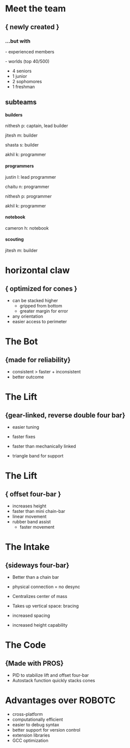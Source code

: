 # Meet the team


## { newly created }
### ...but with
\- experienced members

\- worlds (top 40/500)

* 4 seniors
* 1 junior
* 2 sophomores
* 1 freshman


## subteams
#### builders
nithesh p: captain, lead builder

jitesh m: builder

shasta s: builder

akhil k: programmer

#### programmers
justin l: lead programmer

chaitu n: programmer

nithesh p: programmer

akhil k: programmer


#### notebook
cameron h: notebook

#### scouting
jitesh m: builder



# horizontal claw

## { optimized for cones }
* can be stacked higher
	* gripped from bottom
	* greater margin for error
* any orientation
* easier access to perimeter



# The Bot
## {made for reliability}

- consistent > faster + inconsistent
- better outcome



# The Lift
## {gear-linked, reverse double four bar}

- easier tuning
- faster fixes


- faster than mechanically linked
- triangle band for support



# The Lift
## { offset four-bar }
- increases height
- faster than mini chain-bar
- linear movement
- rubber band assist
	- faster movement



# The Intake
## {sideways four-bar}

- Better than a chain bar
 - physical connection = no desync
- Centralizes center of mass


- Takes up vertical space: bracing
 - increased spacing
 - increased height capability



# The Code
## {Made with PROS}
- PID to stabilize lift and offset four-bar
- Autostack function quickly stacks cones


# Advantages over  ROBOTC
- cross-platform
- computationally efficient
- easier to debug syntax
- better support for version control
- extension libraries
- GCC optimization